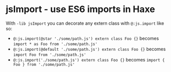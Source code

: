 # jsImport - use ES6 imports in Haxe

With `-lib jsImport` you can decorate any extern class with `@:js.import` like so:

- `@:js.import(@star './some/path.js') extern class Foo {}` becomes `import * as Foo from './some/path.js'`
- `@:js.import(@default './some/path.js') extern class Foo {}` becomes `import Foo from './some/path.js'`
- `@:js.import('./some/path.js') extern class Foo {}` becomes `import { Foo } from './some/path.js'`
